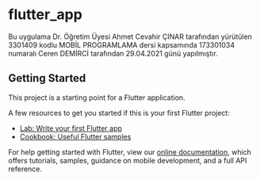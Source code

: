 # flutter_app

Bu uygulama Dr. Öğretim Üyesi Ahmet Cevahir ÇINAR tarafından yürütülen 3301409 kodlu MOBİL PROGRAMLAMA dersi kapsamında 173301034 numaralı Ceren DEMİRCİ tarafından 29.04.2021  günü yapılmıştır.

## Getting Started

This project is a starting point for a Flutter application.

A few resources to get you started if this is your first Flutter project:

- [Lab: Write your first Flutter app](https://flutter.dev/docs/get-started/codelab)
- [Cookbook: Useful Flutter samples](https://flutter.dev/docs/cookbook)

For help getting started with Flutter, view our
[online documentation](https://flutter.dev/docs), which offers tutorials,
samples, guidance on mobile development, and a full API reference.
